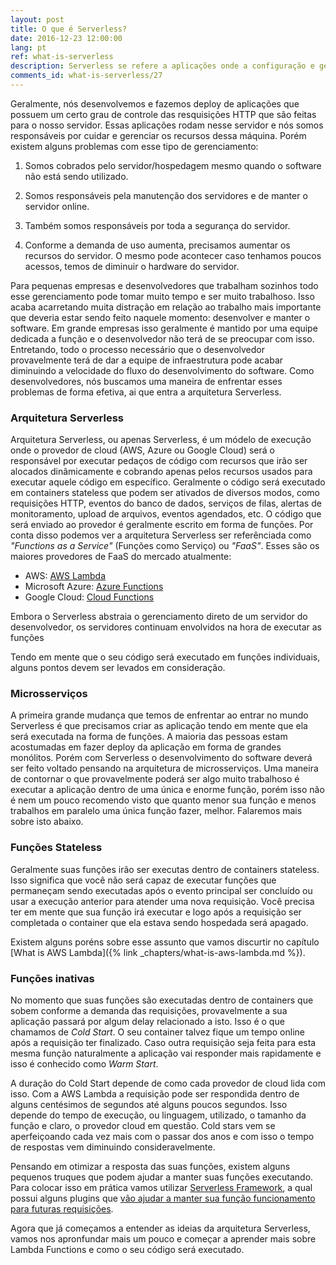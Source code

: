 ```yaml
---
layout: post
title: O que é Serverless?
date: 2016-12-23 12:00:00
lang: pt
ref: what-is-serverless
description: Serverless se refere a aplicações onde a configuração e gerenciamento dos servidores fica todo por conta do provedor de nuvem que você está contratando e o custo da hospedagem é cobrado conforme sua aplicação é acessada/usada.
comments_id: what-is-serverless/27
---
```


Geralmente, nós desenvolvemos e fazemos deploy de aplicações que possuem um certo grau de controle das resquisições HTTP que são feitas para o nosso servidor. Essas aplicações rodam nesse servidor e nós somos responsáveis por cuidar e gerenciar os recursos dessa máquina. Porém existem alguns problemas com esse tipo de gerenciamento:

1. Somos cobrados pelo servidor/hospedagem mesmo quando o software não está sendo utilizado.

2. Somos responsáveis pela manutenção dos servidores e de manter o servidor online.

3. Também somos responsáveis por toda a segurança do servidor.

4. Conforme a demanda de uso aumenta, precisamos aumentar os recursos do servidor. O mesmo pode acontecer caso tenhamos poucos acessos, temos de diminuir o hardware do servidor.

Para pequenas empresas e desenvolvedores que trabalham sozinhos todo esse gerenciamento pode tomar muito tempo e ser muito trabalhoso. Isso acaba acarretando muita distração em relação ao trabalho mais importante que deveria estar sendo feito naquele momento: desenvolver e manter o software. Em grande empresas isso geralmente é mantido por uma equipe dedicada a função e o desenvolvedor não terá de se preocupar com isso. Entretando, todo o processo necessário que o desenvolvedor provavelmente terá de dar a equipe de infraestrutura pode acabar diminuindo a velocidade do fluxo do desenvolvimento do software. Como desenvolvedores, nós buscamos uma maneira de enfrentar esses problemas de forma efetiva, ai que entra a arquitetura Serverless.

### Arquitetura Serverless

Arquitetura Serverless, ou apenas Serverless, é um módelo de execução onde o provedor de cloud (AWS, Azure ou Google Cloud) será o responsável por executar pedaços de código com recursos que irão ser alocados dinâmicamente e cobrando apenas pelos recursos usados para executar aquele código em específico. Geralmente o código será executado em containers stateless que podem ser ativados de diversos modos, como requisições HTTP, eventos do banco de dados, serviços de filas, alertas de monitoramento, upload de arquivos, eventos agendados, etc. O código que será enviado ao provedor é geralmente escrito em forma de funções. Por conta disso podemos ver a arquitetura Serverless ser referênciada como _"Functions as a Service"_ (Funções como Serviço) ou _"FaaS"_. Esses são os maiores provedores de FaaS do mercado atualmente: 

- AWS: [AWS Lambda](https://aws.amazon.com/lambda/)
- Microsoft Azure: [Azure Functions](https://azure.microsoft.com/en-us/services/functions/)
- Google Cloud: [Cloud Functions](https://cloud.google.com/functions/)

Embora o Serverless abstraia o gerenciamento direto de um servidor do desenvolvedor, os servidores continuam envolvidos na hora de executar as funções

Tendo em mente que o seu código será executado em funções individuais, alguns pontos devem ser levados em consideração.

### Microsserviços

A primeira grande mudança que temos de enfrentar ao entrar no mundo Serverless é que precisamos criar as aplicação tendo em mente que ela será executada na forma de funções. A maioria das pessoas estam acostumadas em fazer deploy da aplicação em forma de grandes monólitos. Porém com Serverless o desenvolvimento do software deverá ser feito voltado pensando na arquitetura de microsserviços. Uma maneira de contornar o que provavelmente poderá ser algo muito trabalhoso é executar a aplicação dentro de uma única e enorme função, porém isso não é nem um pouco recomendo visto que quanto menor sua função e menos trabalhos em paralelo uma única função fazer, melhor. Falaremos mais sobre isto abaixo.

### Funções Stateless

Geralmente suas funções irão ser executas dentro de containers stateless. Isso significa que você não será capaz de executar funções que permaneçam sendo executadas após o evento principal ser concluído ou usar a execução anterior para atender uma nova requisição. Você precisa ter em mente que sua função irá executar e logo após a requisição ser completada o container que ela estava sendo hospedada será apagado.

Existem alguns poréns sobre esse assunto que vamos discurtir no capítulo [What is AWS Lambda]({% link _chapters/what-is-aws-lambda.md %}).

### Funções inativas

No momento que suas funções são executadas dentro de containers que sobem conforme a demanda das requisições, provavelmente a sua aplicação passará por algum delay relacionado a isto. Isso é o que chamamos de _Cold Start_. O seu container talvez fique um tempo online após a requisição ter finalizado. Caso outra requisição seja feita para esta mesma função naturalmente a aplicação vai responder mais rapidamente e isso é conhecido como _Warm Start_.

A duração do Cold Start depende de como cada provedor de cloud lida com isso. Com a AWS Lambda a requisição pode ser respondida dentro de alguns centésimos de segundos até alguns poucos segundos. Isso depende do tempo de execução, ou linguagem, utilizado, o tamanho da função e claro, o provedor cloud em questão. Cold stars vem se aperfeiçoando cada vez mais com o passar dos anos e com isso o tempo de respostas vem diminuindo consideravelmente.	

Pensando em otimizar a resposta das suas funções, existem alguns pequenos truques que podem ajudar a manter suas funções executando. Para colocar isso em prática vamos utilizar [Serverless Framework](https://serverless.com), a qual possui alguns plugins que [vão ajudar a manter sua função funcionamento para futuras requisições](https://github.com/FidelLimited/serverless-plugin-warmup).

Agora que já começamos a entender as ideias da arquitetura Serverless, vamos nos apronfundar mais um pouco e começar a aprender mais sobre Lambda Functions e como o seu código será executado.